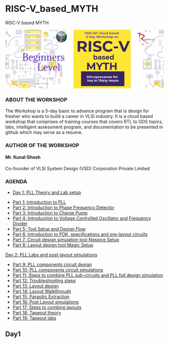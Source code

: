 # RISC-V_based_MYTH
RISC-V based MYTH

![](risc-v/risc-v_banner.png)
### ABOUT THE WORKSHOP
The Workshop is a 5-day basic to advance program that is design for fresher who wants to build a career in VLSI industry. It is a cloud based workshop that comprises of training courses that covers RTL to GDS topics, labs, intelligent assessment program, and documentation to be presented in github which may serve as a resume.
### AUTHOR OF THE WORKSHOP
#### Mr. Kunal Ghosh
Co-founder of VLSI System Design (VSD) Corporation Private Limited
### AGENDA
 - [Day 1: PLL Theory and Lab setup](#Day1)
  * [Part 1: Introduction to PLL](#Part1-Introduction-to-PLL)
  * [Part 2: Introduction to Phase Frequency Detector](#Part2-Introduction-to-Phase-Frequency-Detector)
  * [Part 3: Introduction to Charge Pump](#Part3-Introduction-to-Charge-Pump)
  * [Part 4: Introduction to Voltage Controlled Oscillator and Frequency Divider](#Part4-Introduction-to-Voltage-Controlled-Oscillator-and-Frequency-Divider)
  * [Part 5: Tool Setup and Design Flow](#Part5-Tool-Setup-and-Design-Flow)
  * [Part 6: Introduction to PDK, specifications and pre-layout circuits](#Part6-Introduction-to-PDK-specifications-and-pre-layout-circuits)
  * [Part 7: Circuit design simulation tool Ngspice Setup](#Part7-Circuit-design-simulation-tool-Ngspice-Setup)
  * [Part 8: Layout design tool Magic Setup](#Part8-Layout-design-tool-Magic-Setup)
 
 [Day 2: PLL Labs and post-layout simulations](#Day2)
  * [Part 9: PLL components circuit design](#Part9-PLL-components-circuit-design)
  * [Part 10: PLL components circuit simulations](#Part10-PLL-components-circuit-simulations)
  * [Part 11: Steps to combine PLL sub-circuits and PLL full design simulation](#Part11-Steps-to-combine-PLL-subcircuits-and-PLL-full-design-simulation)
  * [Part 12: Troubleshooting steps](#Part12-Troubleshooting-steps)
  * [Part 13: Layout design](#Part13-Layout-design)
  * [Part 14: Layout Walkthrough](#Part14-Layout-Walkthrough)
  * [Part 15: Parasitic Extraction](#Part15-Parasitic-Extraction)
  * [Part 16: Post Layout simulations](#Part16-Post-Layout-simulations)
  * [Part 17: Steps to combine layouts](#Part17-Steps-to-combine-layouts)
  * [Part 18: Tapeout theory](#Part18-Tapeout-theory)
  * [Part 19: Tapeout labs](#Part19-Tapeout-labs)

## Day1
